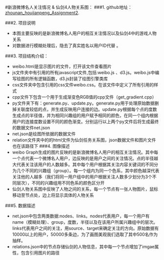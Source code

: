#新浪微博名人关注情况 & 仙剑4人物关系图：
###1. github地址：[zhounan_houjianpeng_Assignment2](https://github.com/vis2014/Assignment2).

###2. 项目说明
+ 本图主要反映的是新浪微博名人用户的相互关注情况以及仙剑4中的游戏人物关系
+ 对数据进行模糊处理后，隐去了真实姓名以用户ID代替 。

###3. 项目结构介绍：
+ weibo.html是显示图片的文件，打开该文件查看图片
+ js文件夹中有引用的所有javascript文件,包括:weibo.js 、d3.js。weibo.js中编写绘图的所有逻辑函数，d3.js封装了绘图引擎类库
+ css文件夹中包含引用的css文件weibo.css。在该文件中定义了所有引用的样式
+ cpp文件下包含一个用于生成渐变色RGB值的cpp文件（get_gradient.cpp）
+ py文件夹下有：generate.py、update.py。generate.py用于处理原始数据删掉关联度较低的点，并生成反映用户连接的边。update.py根据每个点的度数生成点的半径值，并为相同兴趣组的用户赋予相同的颜色，在同一个组内根据用户的连接度数设置不同的颜色渐变。分别运行以上两个py文件后将生成最终的数据文件net.json
+ net.json是绘图所依据的数据文件
+ relation文件夹中的的html文件为仙剑任务关系图，json数据文件和图片文件也在该路径下
###4. 图像描述
+ weibo Graph生成的图片反映的是新浪微博名人用户的相互关注情况。其中每一个点代表一个微博名人用户，边反映的是用户之间的关注情况。点的半径越大代表关注该用户的人数越多。其中每个用户根据其关注内容关键词的不同分为几个不同的兴趣组（group）。每一个组内为同一个色系，其中颜色越深代表关注他的人越多（我们将同一用户组中的用户根据关注人数多少划分为3个不同层次），不同的兴趣组用不同色系的颜色区分开
+ 仙剑人物关系图中反映了人物之间的关系，每一个节点有一张人物图片，鼠标移动至节点处，边上将显示具体的人物关系

###5. 数据描述
+ net.json中包含两类数据:nodes、links。nodes代表用户，每一个用户有name（模糊处理）、group，度数，半径以及在该用户所属兴趣组中的层次。links代表用户之间的关注，用source、target来确定关注的方向。原始数据有10000以上的用户，50000多条边，为了画图美观我们选取了其中500名作为抽样。
+ relations.json中的节点存储仙剑的人物信息，其中每一个节点增加了imgae属性，包含引用图片的路径
